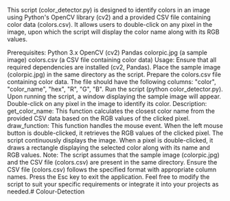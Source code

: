 This script (color_detector.py) is designed to identify colors in an image using Python's OpenCV library (cv2) and a provided CSV file containing color data (colors.csv). It allows users to double-click on any pixel in the image, upon which the script will display the color name along with its RGB values.

Prerequisites:
Python 3.x
OpenCV (cv2)
Pandas
colorpic.jpg (a sample image)
colors.csv (a CSV file containing color data)
Usage:
Ensure that all required dependencies are installed (cv2, Pandas).
Place the sample image (colorpic.jpg) in the same directory as the script.
Prepare the colors.csv file containing color data. The file should have the following columns: "color", "color_name", "hex", "R", "G", "B".
Run the script (python color_detector.py).
Upon running the script, a window displaying the sample image will appear.
Double-click on any pixel in the image to identify its color.
Description:
get_color_name: This function calculates the closest color name from the provided CSV data based on the RGB values of the clicked pixel.
draw_function: This function handles the mouse event. When the left mouse button is double-clicked, it retrieves the RGB values of the clicked pixel.
The script continuously displays the image. When a pixel is double-clicked, it draws a rectangle displaying the selected color along with its name and RGB values.
Note:
The script assumes that the sample image (colorpic.jpg) and the CSV file (colors.csv) are present in the same directory.
Ensure the CSV file (colors.csv) follows the specified format with appropriate column names.
Press the Esc key to exit the application.
Feel free to modify the script to suit your specific requirements or integrate it into your projects as needed.# Colour-Detection

